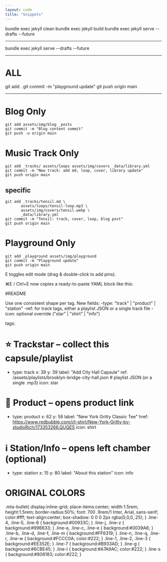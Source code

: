 ```yaml
---
layout: code
title: "Snippets"
---
```


bundle exec jekyll clean
bundle exec jekyll build
bundle exec jekyll serve --drafts --future

---

bundle exec jekyll serve --drafts --future

---

# ALL

git add .
git commit -m "playground update"
git push origin main

---

# Blog Only

```
git add assets/img/blog _posts
git commit -m "Blog content commit"
git push -u origin main
```

# Music Track Only

```
git add _tracks/ assets/loops assets/img/covers _data/library.yml
git commit -m "New track: add md, loop, cover, library update"
git push origin main

```

## specific

```
git add _tracks/tensil.md \
       assets/loops/tensil-loop.mp3 \
       assets/img/covers/tensil.webp \
       _data/library.yml
git commit -m "Tensil: track, cover, loop, blog post"
git push origin main

```

# Playground Only

```
git add _playground assets/img/playground
git commit -m "Playground update"
git push origin main
```

E toggles edit mode (drag & double-click to add pins).

⌘E / Ctrl+E now copies a ready-to-paste YAML block like this:



#README

Use one consistent shape per tag. New fields:
-type: "track" | "product" | "station"
-ref: for track tags, either a playlist JSON or a single track file
-icon: optional override ("star" | "shirt" | "info")


tags:
  # ⭐ Trackstar – collect this capsule/playlist
  - type: track
    x: 39
    y: 39
    label: "Add City Hall Capsule"
    ref: /assets/playlists/brooklyn-bridge-city-hall.json  # playlist JSON (or a single .mp3)
    icon: star

  # 👕 Product – opens product link
  - type: product
    x: 62
    y: 58
    label: "New York Gritty Classic Tee"
    href: https://www.redbubble.com/i/t-shirt/New-York-Gritty-by-studioRich/173353266.QUQES
    icon: shirt

  # ℹ️ Station/Info – opens left chamber (optional)
  - type: station
    x: 15
    y: 80
    label: "About this station"
    icon: info


# ORIGINAL COLORS
.mta-bullet{ display:inline-grid; place-items:center; width:1.5rem; height:1.5rem; border-radius:50%; font: 700 .9rem/1 Inter, Arial, sans-serif; color:#fff; text-align:center; box-shadow: 0 0 0 2px rgba(0,0,0,.25); } .line-4, .line-5, .line-6 { background:#00933C; } .line-j, .line-z { background:#996633; } .line-a, .line-c, .line-e { background:#0039A6; } .line-b, .line-d, .line-f, .line-m { background:#FF6319; } .line-n, .line-q, .line-r, .line-w { background:#FCCC0A; color:#222; } .line-1, .line-2, .line-3 { background:#EE352E; } .line-7 { background:#B933AD; } .line-g { background:#6CBE45; } .line-l { background:#A7A9AC; color:#222; } .line-s { background:#808183; color:#222; }